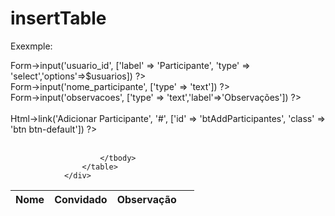 # insertTable

Exexmple:
 <div class="row">
                    <div class="col-md-3">
                        <?= $this->Form->input('usuario_id', ['label' => 'Participante', 'type' => 'select','options'=>$usuarios]) ?>
                    </div>
                    <div class="col-md-3">
                        <?= $this->Form->input('nome_participante', ['type' => 'text']) ?>
                    </div>
                    <div class="col-md-3">
                        <?= $this->Form->input('observacoes', ['type' => 'text','label'=>'Observações']) ?>
                    </div>
                    <div class="col-md-3">
                        <div class="form-group">
                            <label>&nbsp;</label><br />
                            <?= $this->Html->link('Adicionar Participante', '#', ['id' => 'btAddParticipantes', 'class' => 'btn btn-default']) ?>
                        </div>
                    </div>
                    <div class="clearfix">&nbsp;</div>
                </div>
                <div class="col-md-12">
                    <table id='tabelaParticipantes' class="table table-bordered">
                        <thead>
                            <tr>
                                <th>Nome</th>
                                <th>Convidado</th>
                                <th>Observação</th>
                                <th>&nbsp;</th>
                            </tr>
                        </thead>
                        <tbody>

                        </tbody>
                    </table>
                </div>


<script>
<?php if (isset($reuniaoParticipantes) and count($reuniaoParticipantes) > 0): ?>
            insertTable.lista =<?= json_encode($reuniaoParticipantes); ?>;
<?php endif; ?>
        insertTable.buttonAdd = '#btAddParticipantes';
        insertTable.classBtExcluirLinha = 'btExcluirLinha';
        insertTable.fields = [
            {inputId: '#usuario-id', fieldName: 'usuario_id', empty: true},
            {inputId: '#nome-participante', fieldName: 'nome', empty: true},
            {inputId: '#observacoes', fieldName: 'observacao', empty: true}
            ];
        insertTable.tableId = '#tabelaParticipantes';
        insertTable.modelName = 'reuniao_participantes';
        insertTable.init();
        
        
     </script

